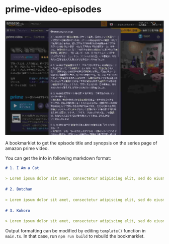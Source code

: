 # prime-video-episodes

![image](./assets/image.png)

A bookmarklet to get the episode title and synopsis on the series page of amazon prime video.

You can get the info in following markdown format:

```markdown
# 1. I Am a Cat

> Lorem ipsum dolor sit amet, consectetur adipiscing elit, sed do eiusmod tempor incididunt ut labore et dolore magna aliqua. Leo vel fringilla est ullamcorper. Iaculis nunc sed augue lacus. Sed vulputate odio ut enim blandit. Fames ac turpis egestas sed.

# 2. Botchan

> Lorem ipsum dolor sit amet, consectetur adipiscing elit, sed do eiusmod tempor incididunt ut labore et dolore magna aliqua. Leo vel fringilla est ullamcorper. Iaculis nunc sed augue lacus. Sed vulputate odio ut enim blandit. Fames ac turpis egestas sed.

# 3. Kokoro

> Lorem ipsum dolor sit amet, consectetur adipiscing elit, sed do eiusmod tempor incididunt ut labore et dolore magna aliqua. Leo vel fringilla est ullamcorper. Iaculis nunc sed augue lacus. Sed vulputate odio ut enim blandit. Fames ac turpis egestas sed.
```

Output formatting can be modified by editing `template()` function in `main.ts`. In that case, run `npm run build` to rebuild the bookmarklet.
